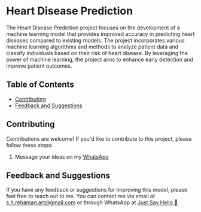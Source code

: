 
# Heart Disease Prediction




The Heart Disease Prediction project focuses on the development of a machine learning model that provides improved accuracy in predicting heart diseases compared to existing models. The project incorporates various machine learning algorithms and methods to analyze patient data and classify individuals based on their risk of heart disease. By leveraging the power of machine learning, the project aims to enhance early detection and improve patient outcomes.


## Table of Contents
- [Contributing](#contributing)
- [Feedback and Suggestions](#feedback-and-suggestions)

## Contributing

Contributions are welcome! If you'd like to contribute to this project, please follow these steps:

 1. Message your ideas on my [WhatsApp](https://api.whatsapp.com/send/?phone=919777795786&text=Hello%20Shaikh%20Habibur%20Rehaman,%20I%20get%20this%20no.%20from%20your%20Github%20&type=phone_number&app_absent=0)


## Feedback and Suggestions

If you have any feedback or suggestions for improving this model, please feel free to reach out to me. You can contact me via email at s.h.rehaman.art@gmail.com or through WhatsApp at [Just Say Hello 👋 ](https://api.whatsapp.com/send/?phone=919777795786&text=Hello%20Shaikh%20Habibur%20Rehaman,%20I%20get%20this%20no.%20from%20your%20Github%20&type=phone_number&app_absent=0)
